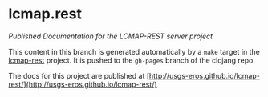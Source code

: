 # lcmap.rest

*Published Documentation for the LCMAP-REST server project*

This content in this branch is generated automatically by a ``make`` target in
the [lcmap-rest](http://github.com/usgs-eros/lcmap-rest) project. It is pushed
to the ``gh-pages`` branch of the clojang repo.

The docs for this project are published at
[http://usgs-eros.github.io/lcmap-rest/](http://usgs-eros.github.io/lcmap-rest/)
